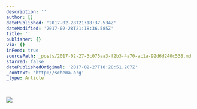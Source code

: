 ```yaml
---
description: ''
author: []
datePublished: '2017-02-28T21:18:37.534Z'
dateModified: '2017-02-28T21:18:36.585Z'
title: ''
publisher: {}
via: {}
inFeed: true
sourcePath: _posts/2017-02-27-3c075aa3-f2b3-4a70-ac1a-92d6d240c538.md
starred: false
datePublishedOriginal: '2017-02-27T18:28:51.207Z'
_context: 'http://schema.org'
_type: Article

---
```

![](https://the-grid-user-content.s3-us-west-2.amazonaws.com/843c3328-37de-4ec2-ba2b-1b7d99df8f51.jpg)